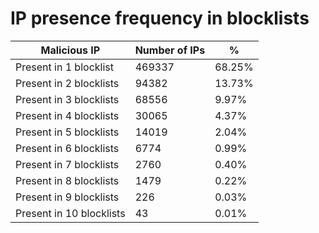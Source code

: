 # IP presence frequency in blocklists
| Malicious IP | Number of IPs | % |
|----|----|----|
| Present in 1 blocklist | 469337 | 68.25% |
| Present in 2 blocklists | 94382 | 13.73% |
| Present in 3 blocklists | 68556 | 9.97% |
| Present in 4 blocklists | 30065 | 4.37% |
| Present in 5 blocklists | 14019 | 2.04% |
| Present in 6 blocklists | 6774 | 0.99% |
| Present in 7 blocklists | 2760 | 0.40% |
| Present in 8 blocklists | 1479 | 0.22% |
| Present in 9 blocklists | 226 | 0.03% |
| Present in 10 blocklists | 43 | 0.01% |
